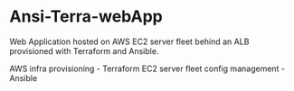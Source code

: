 # Ansi-Terra-webApp

Web Application hosted on AWS EC2 server fleet behind an ALB provisioned with Terraform and Ansible.

AWS infra provisioning - Terraform
EC2 server fleet config management - Ansible
